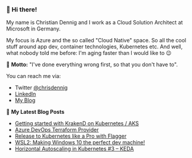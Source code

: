 ### 👋 Hi there!

My name is Christian Dennig and I work as a Cloud Solution Architect at Microsoft in Germany.

My focus is Azure and the so called "Cloud Native" space. So all the cool stuff around app dev, container technologies, Kubernetes etc. And well, what nobody told me before: I'm aging faster than I would like to 😉

📣 **Motto:** "I've done everything wrong first, so that you don't have to".

You can reach me via:

- Twitter [@chrisdennig](https://twitter.com/chrisdennig)
- [LinkedIn](https://www.linkedin.com/in/christian-dennig-47427733/)
- [My Blog](https://partlycloudy.blog)

📕 **My Latest Blog Posts**

<!-- BLOG-POST-LIST:START -->
- [Getting started with KrakenD on Kubernetes / AKS](https://partlycloudy.blog/2021/02/17/getting-started-with-krakend-on-kubernetes-aks/)
- [Azure DevOps Terraform Provider](https://partlycloudy.blog/2020/08/05/azure-devops-terraform-provider/)
- [Release to Kubernetes like a Pro with Flagger](https://partlycloudy.blog/2020/07/08/release-to-k8s-like-a-pro-with-flagger/)
- [WSL2: Making Windows 10 the perfect dev machine!](https://partlycloudy.blog/2020/06/05/wsl2-making-windows-10-the-perfect-dev-machine/)
- [Horizontal Autoscaling in Kubernetes #3 – KEDA](https://partlycloudy.blog/2020/05/29/horizontal-autoscaling-in-kubernetes-3-keda/)
<!-- BLOG-POST-LIST:END -->
